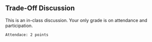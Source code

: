 ## Trade-Off Discussion

This is an in-class discussion.  Your only grade is on attendance and participation.

```
Attendace: 2 points
```